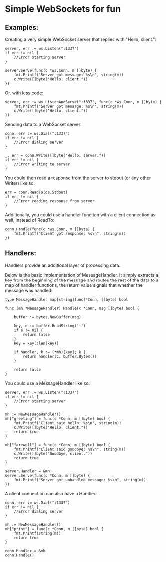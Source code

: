 # Simple WebSockets for fun

## Examples:

Creating a very simple WebSocket server that replies with "Hello, client.":

	server, err := ws.Listen(":1337")
	if err != nil {
		//Error starting server
	}

	server.Serve(func(c *ws.Conn, m []byte) {
		fmt.Printf("Server got message: %s\n", string(m))
		c.Write([]byte("Hello, client."))
	})

Or, with less code:

	server, err := ws.ListenAndServe(":1337", func(c *ws.Conn, m []byte) {
		fmt.Printf("Server got message: %s\n", string(m))
		c.Write([]byte("Hello, client."))
	})

Sending data to a WebSocket server:

	conn, err := ws.Dial(":1337")
	if err != nil {
		//Error dialing server
	}

	_, err = conn.Write([]byte("Hello, server."))
	if err != nil {
		//Error writing to server
	}

You could then read a response from the server to stdout (or any other Writer) like so:

	err = conn.ReadTo(os.Stdout)
	if err != nil {
		//Error reading response from server
	}


Additionally, you could use a handler function with a client connection as well, instead of ReadTo:

	conn.Handle(func(c *ws.Conn, m []byte) {
		fmt.Printf("Client got response: %s\n", string(m))
	})

## Handlers:

Handlers provide an additional layer of processing data.

Below is the basic implementation of MessageHandler. It simply extracts a key from the beginning of the message
and routes the rest of the data to a map of handler functions, the return value signals that whether the message was handled:

	type MessageHandler map[string]func(*Conn, []byte) bool

	func (mh *MessageHandler) Handle(c *Conn, msg []byte) bool {
			
		buffer := bytes.NewBuffer(msg)
		
		key, e := buffer.ReadString(':')
		if e != nil {
			return false
		}
		key = key[:len(key)]
		
		if handler, k := (*mh)[key]; k {
			return handler(c, buffer.Bytes())
		}
		
		return false
	}

You could use a MessageHandler like so:

	server, err := ws.Listen(":1337")
	if err != nil {
		//Error starting server
	}

	mh := NewMessageHandler()
	mh["greeting"] = func(c *Conn, m []byte) bool {
		fmt.Printf("Client said hello: %s\n", string(m))
		c.Write([]byte("Hello, client."))
		return true
	}
	
	mh["farewell"] = func(c *Conn, m []byte) bool {
		fmt.Printf("Client said goodbye: %s\n", string(m))
		c.Write([]byte("Goodbye, client."))
		return true
	}
	
	server.Handler = &mh
	server.Serve(func(c *Conn, m []byte) {
		fmt.Printf("Server got unhandled message: %s\n", string(m))
	})
	
A client connection can also have a Handler:

	conn, err := ws.Dial(":1337")
	if err != nil {
		//Error dialing server
	}
	
	mh := NewMessageHandler()
	mh["print"] = func(c *Conn, m []byte) bool {
		fmt.Printf(string(m))
		return true
	}
	
	conn.Handler = &mh
	conn.Handle()



